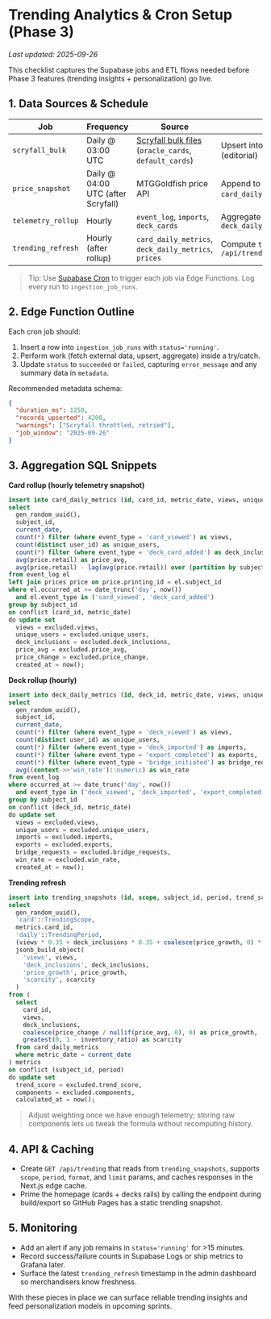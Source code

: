 # Trending Analytics & Cron Setup (Phase 3)

_Last updated: 2025-09-26_

This checklist captures the Supabase jobs and ETL flows needed before Phase 3 features (trending insights + personalization) go live.

## 1. Data Sources & Schedule

| Job | Frequency | Source | Destination |
| --- | --- | --- | --- |
| `scryfall_bulk` | Daily @ 03:00 UTC | [Scryfall bulk files](https://scryfall.com/docs/api/bulk-data) (`oracle_cards`, `default_cards`) | Upsert into `cards`, `printings`, `card_tags` (editorial) |
| `price_snapshot` | Daily @ 04:00 UTC (after Scryfall) | MTGGoldfish price API | Append to `prices`, refresh `card_daily_metrics.price_avg`/`price_change` |
| `telemetry_rollup` | Hourly | `event_log`, `imports`, `deck_cards` | Aggregate into `card_daily_metrics` & `deck_daily_metrics` |
| `trending_refresh` | Hourly (after rollup) | `card_daily_metrics`, `deck_daily_metrics`, `prices` | Compute `trending_snapshots` + cache `/api/trending` |

> Tip: Use [Supabase Cron](https://supabase.com/docs/guides/functions/schedule-functions) to trigger each job via Edge Functions. Log every run to `ingestion_job_runs`.

## 2. Edge Function Outline

Each cron job should:

1. Insert a row into `ingestion_job_runs` with `status='running'`.
2. Perform work (fetch external data, upsert, aggregate) inside a try/catch.
3. Update `status` to `succeeded` or `failed`, capturing `error_message` and any summary data in `metadata`.

Recommended metadata schema:
```json
{
  "duration_ms": 1250,
  "records_upserted": 4200,
  "warnings": ["Scryfall throttled, retried"],
  "job_window": "2025-09-26"
}
```

## 3. Aggregation SQL Snippets

**Card rollup (hourly telemetry snapshot)**
```sql
insert into card_daily_metrics (id, card_id, metric_date, views, unique_users, deck_inclusions, price_avg, price_change)
select
  gen_random_uuid(),
  subject_id,
  current_date,
  count(*) filter (where event_type = 'card_viewed') as views,
  count(distinct user_id) as unique_users,
  count(*) filter (where event_type = 'deck_card_added') as deck_inclusions,
  avg(price.retail) as price_avg,
  avg(price.retail) - lag(avg(price.retail)) over (partition by subject_id order by current_date) as price_change
from event_log el
left join prices price on price.printing_id = el.subject_id
where el.occurred_at >= date_trunc('day', now())
  and el.event_type in ('card_viewed', 'deck_card_added')
group by subject_id
on conflict (card_id, metric_date)
do update set
  views = excluded.views,
  unique_users = excluded.unique_users,
  deck_inclusions = excluded.deck_inclusions,
  price_avg = excluded.price_avg,
  price_change = excluded.price_change,
  created_at = now();
```

**Deck rollup (hourly)**
```sql
insert into deck_daily_metrics (id, deck_id, metric_date, views, unique_users, imports, exports, bridge_requests, win_rate)
select
  gen_random_uuid(),
  subject_id,
  current_date,
  count(*) filter (where event_type = 'deck_viewed') as views,
  count(distinct user_id) as unique_users,
  count(*) filter (where event_type = 'deck_imported') as imports,
  count(*) filter (where event_type = 'export_completed') as exports,
  count(*) filter (where event_type = 'bridge_initiated') as bridge_requests,
  avg((context->>'win_rate')::numeric) as win_rate
from event_log
where occurred_at >= date_trunc('day', now())
  and event_type in ('deck_viewed', 'deck_imported', 'export_completed', 'bridge_initiated')
group by subject_id
on conflict (deck_id, metric_date)
do update set
  views = excluded.views,
  unique_users = excluded.unique_users,
  imports = excluded.imports,
  exports = excluded.exports,
  bridge_requests = excluded.bridge_requests,
  win_rate = excluded.win_rate,
  created_at = now();
```

**Trending refresh**
```sql
insert into trending_snapshots (id, scope, subject_id, period, trend_score, components)
select
  gen_random_uuid(),
  'card'::TrendingScope,
  metrics.card_id,
  'daily'::TrendingPeriod,
  (views * 0.35 + deck_inclusions * 0.35 + coalesce(price_growth, 0) * 0.15 + coalesce(scarcity, 0) * 0.15) as trend_score,
  jsonb_build_object(
    'views', views,
    'deck_inclusions', deck_inclusions,
    'price_growth', price_growth,
    'scarcity', scarcity
  )
from (
  select
    card_id,
    views,
    deck_inclusions,
    coalesce(price_change / nullif(price_avg, 0), 0) as price_growth,
    greatest(0, 1 - inventory_ratio) as scarcity
  from card_daily_metrics
  where metric_date = current_date
) metrics
on conflict (subject_id, period)
do update set
  trend_score = excluded.trend_score,
  components = excluded.components,
  calculated_at = now();
```

> Adjust weighting once we have enough telemetry; storing raw components lets us tweak the formula without recomputing history.

## 4. API & Caching

- Create `GET /api/trending` that reads from `trending_snapshots`, supports `scope`, `period`, `format`, and `limit` params, and caches responses in the Next.js edge cache.
- Prime the homepage (cards + decks rails) by calling the endpoint during build/export so GitHub Pages has a static trending snapshot.

## 5. Monitoring

- Add an alert if any job remains in `status='running'` for >15 minutes.
- Record success/failure counts in Supabase Logs or ship metrics to Grafana later.
- Surface the latest `trending_refresh` timestamp in the admin dashboard so merchandisers know freshness.

With these pieces in place we can surface reliable trending insights and feed personalization models in upcoming sprints.
